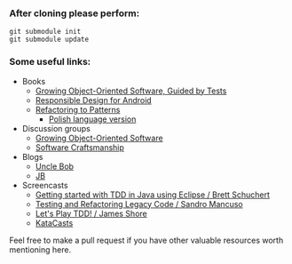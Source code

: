 ### After cloning please perform:

```
git submodule init
git submodule update
```

### Some useful links:

* Books
  * [Growing Object-Oriented Software, Guided by Tests](http://www.growing-object-oriented-software.com/)
  * [Responsible Design for Android](https://leanpub.com/ResponsibleDesignAndroid-Part1)
  * [Refactoring to Patterns](http://industriallogic.com/xp/refactoring/)
    * [Polish language version](helion.pl/ksiazki/refawp.htm)
* Discussion groups
  * [Growing Object-Oriented Software](https://groups.google.com/forum/#!forum/growing-object-oriented-software)
  * [Software Craftsmanship](https://groups.google.com/forum/#!forum/software_craftsmanship)
* Blogs
  * [Uncle Bob](http://blog.8thlight.com/uncle-bob/archive.html)
  * [JB](http://blog.thecodewhisperer.com/)
* Screencasts
  * [Getting started with TDD in Java using Eclipse / Brett Schuchert](http://vimeo.com/10569751)
  * [Testing and Refactoring Legacy Code / Sandro Mancuso](https://www.youtube.com/watch?v=_NnElPO5BU0)
  * [Let's Play TDD! / James Shore](http://www.jamesshore.com/Blog/Lets-Play)
  * [KataCasts](http://vimeo.com/channels/katacasts)

Feel free to make a pull request if you have other valuable resources worth mentioning here.
